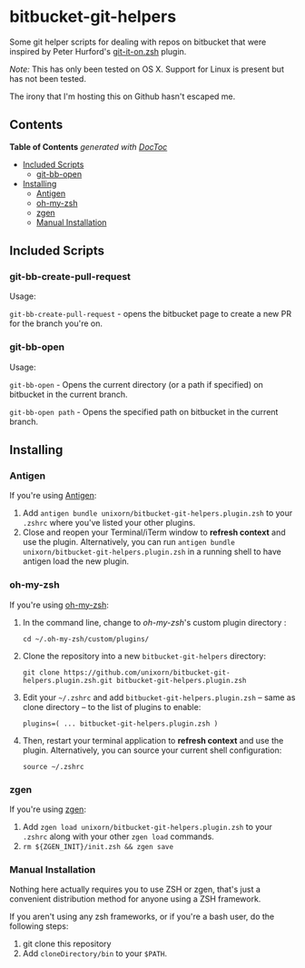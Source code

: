 # bitbucket-git-helpers

Some git helper scripts for dealing with repos on bitbucket that were inspired by Peter Hurford's [git-it-on.zsh](https://github.com/peterhurford/git-it-on.zsh) plugin.

*Note:* This has only been tested on OS X.  Support for Linux is present but has not been tested.

The irony that I'm hosting this on Github hasn't escaped me.

## Contents

<!-- START doctoc generated TOC please keep comment here to allow auto update -->
<!-- DON'T EDIT THIS SECTION, INSTEAD RE-RUN doctoc TO UPDATE -->
**Table of Contents**  *generated with [DocToc](https://github.com/thlorenz/doctoc)*

- [Included Scripts](#included-scripts)
  - [git-bb-open](#git-bb-open)
- [Installing](#installing)
  - [Antigen](#antigen)
  - [oh-my-zsh](#oh-my-zsh)
  - [zgen](#zgen)
  - [Manual Installation](#manual-installation)

<!-- END doctoc generated TOC please keep comment here to allow auto update -->

## Included Scripts

### git-bb-create-pull-request

Usage:

`git-bb-create-pull-request` - opens the bitbucket page to create a new PR for the branch you're on.

### git-bb-open

Usage:

`git-bb-open` - Opens the current directory (or a path if specified) on bitbucket in the current branch.

`git-bb-open path` - Opens the specified path on bitbucket in the current branch.

## Installing

### Antigen

If you're using [Antigen](https://github.com/zsh-users/antigen):

1. Add `antigen bundle unixorn/bitbucket-git-helpers.plugin.zsh` to your `.zshrc` where you've listed your other plugins.
2. Close and reopen your Terminal/iTerm window to **refresh context** and use the plugin. Alternatively, you can run `antigen bundle unixorn/bitbucket-git-helpers.plugin.zsh` in a running shell to have antigen load the new plugin.

### oh-my-zsh

If you're using [oh-my-zsh](github.com/robbyrussell/oh-my-zsh):

1. In the command line, change to _oh-my-zsh_'s custom plugin directory :

    `cd ~/.oh-my-zsh/custom/plugins/`

2. Clone the repository into a new `bitbucket-git-helpers` directory:

    `git clone https://github.com/unixorn/bitbucket-git-helpers.plugin.zsh.git bitbucket-git-helpers.plugin.zsh`

3. Edit your `~/.zshrc` and add `bitbucket-git-helpers.plugin.zsh` – same as clone directory – to the list of plugins to enable:

    `plugins=( ... bitbucket-git-helpers.plugin.zsh )`

4. Then, restart your terminal application to **refresh context** and use the plugin. Alternatively, you can source your current shell configuration:

    `source ~/.zshrc`

### zgen

If you're using [zgen](https://github.com/tarjoilija/zgen):

1. Add `zgen load unixorn/bitbucket-git-helpers.plugin.zsh` to your `.zshrc` along with your other `zgen load` commands.
2. `rm ${ZGEN_INIT}/init.zsh && zgen save`

### Manual Installation

Nothing here actually requires you to use ZSH or zgen, that's just a convenient distribution method for anyone using a ZSH framework.

If you aren't using any zsh frameworks, or if you're a bash user, do the following steps:

1. git clone this repository
2. Add `cloneDirectory/bin` to your `$PATH`.

